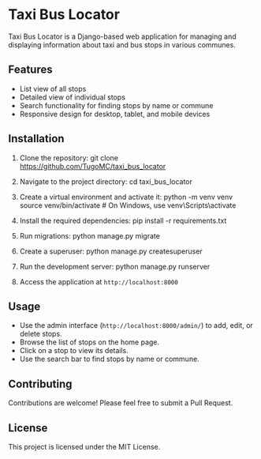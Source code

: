 # Taxi Bus Locator

Taxi Bus Locator is a Django-based web application for managing and displaying information about taxi and bus stops in various communes.

## Features

- List view of all stops
- Detailed view of individual stops
- Search functionality for finding stops by name or commune
- Responsive design for desktop, tablet, and mobile devices

## Installation

1. Clone the repository:
   git clone https://github.com/TugoMC/taxi_bus_locator

2. Navigate to the project directory:
   cd taxi_bus_locator

3. Create a virtual environment and activate it:
   python -m venv venv source venv/bin/activate # On Windows, use venv\Scripts\activate

4. Install the required dependencies:
   pip install -r requirements.txt

5. Run migrations:
   python manage.py migrate

6. Create a superuser:
   python manage.py createsuperuser

7. Run the development server:
   python manage.py runserver

8. Access the application at `http://localhost:8000`

## Usage

- Use the admin interface (`http://localhost:8000/admin/`) to add, edit, or delete stops.
- Browse the list of stops on the home page.
- Click on a stop to view its details.
- Use the search bar to find stops by name or commune.

## Contributing

Contributions are welcome! Please feel free to submit a Pull Request.

## License

This project is licensed under the MIT License.
